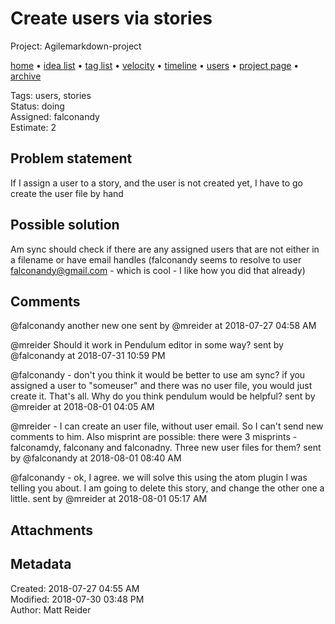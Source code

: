# Create users via stories

Project: Agilemarkdown-project

[home](../index.md) • [idea list](../ideas.md) • [tag list](../tags.md) • [velocity](../velocity.md) • [timeline](../timeline.md) • [users](../users.md) • [project page](../agilemarkdown-project.md) • [archive](archive.md)

Tags: users, stories  
Status: doing  
Assigned: falconandy  
Estimate: 2  

## Problem statement

If I assign a user to a story, and the user is not created yet, I have to go create the user file by hand

## Possible solution

Am sync should check if there are any assigned users that are not either in a filename or have email handles (falconandy seems to resolve to user falconandy@gmail.com - which is cool - I like how you did that already)

## Comments

@falconandy another new one
sent by @mreider at 2018-07-27 04:58 AM

@mreider Should it work in Pendulum editor in some way?
sent by @falconandy at 2018-07-31 10:59 PM

@falconandy - don't you think it would be better to use am sync? if you assigned a user to "someuser" and there was no user file, you would just create it. That's all. Why do you think pendulum would be helpful?
sent by @mreider at 2018-08-01 04:05 AM

@mreider - I can create an user file, without user email. So I can't send new comments to him.
Also misprint are possible: there were 3 misprints - falconamdy, falconany and falconadny.
Three new user files for them?
sent by @falconandy at 2018-08-01 08:40 AM

@falconandy - ok, I agree. we will solve this using the atom plugin I was telling you about. I am going to delete this story, and change the other one a little.
sent by @mreider at 2018-08-01 05:17 AM

## Attachments

## Metadata

Created: 2018-07-27 04:55 AM  
Modified: 2018-07-30 03:48 PM  
Author: Matt Reider  
